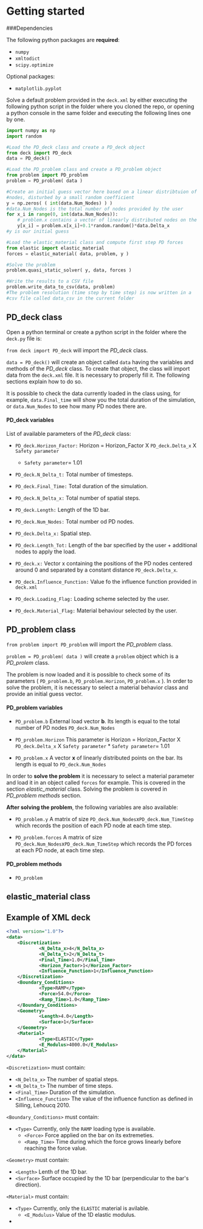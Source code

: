 # Getting started

###Dependencies

   The following python packages are **required**:
   * `numpy`
   * `xmltodict`
   * `scipy.optimize`

   Optional packages:
   * `matplotlib.pyplot`

Solve a default problem provided in the `deck.xml` by either executing the following python script in the folder where you cloned the repo, or opening a python console in the same folder and executing the following lines one by one.

```python
import numpy as np
import random

#Load the PD_deck class and create a PD_deck object
from deck import PD_deck
data = PD_deck()

#Load the PD_problem class and create a PD_problem object
from problem import PD_problem
problem = PD_problem( data )

#Create an initial guess vector here based on a linear distribtuion of the 
#nodes, disturbed by a small random coefficient
y = np.zeros( ( int(data.Num_Nodes) ) )
#data.Num_Nodes is the total number of nodes provided by the user
for x_i in range(0, int(data.Num_Nodes)):
    # problem.x contains a vector of linearly distributed nodes on the bar
    y[x_i] = problem.x[x_i]+0.1*random.random()*data.Delta_x
#y is our initial guess

#Load the elastic_material class and compute first step PD forces
from elastic import elastic_material
forces = elastic_material( data, problem, y )

#Solve the problem
problem.quasi_static_solver( y, data, forces )

#Write the results to a CSV file
problem.write_data_to_csv(data, problem)
#The problem resolution (time step by time step) is now written in a 
#csv file called data_csv in the current folder

```


## PD_deck class

Open a python terminal or create a python script in the folder where the `deck.py` file is:

   `from deck import PD_deck` will import the *PD_deck* class.

   `data = PD_deck()` will create an object called `data` having the variables and methods of the *PD_deck* class. To create that object, the class will import data from the `deck.xml` file. It is necessary to properly fill it. The following sections explain how to do so.

It is possible to check the data currently loaded in the class using, for example, `data.Final_time` will show you the total duration of the simulation, or `data.Num_Nodes` to see how many PD nodes there are.

#### PD_deck variables

List of available parameters of the *PD_deck* class:

   * `PD_deck.Horizon_Factor:` Horizon = Horizon\_Factor X `PD_deck.Delta_x` X `Safety parameter`

      * `Safety parameter`= 1.01

   * `PD_deck.N_Delta_t:` Total number of timesteps.

   * `PD_deck.Final_Time:` Total duration of the simulation.

   * `PD_deck.N_Delta_x:` Total number of spatial steps.

   * `PD_deck.Length:` Length of the 1D bar.

   * `PD_deck.Num_Nodes:` Total number od PD nodes.

   * `PD_deck.Delta_x:` Spatial step.

   * `PD_deck.Length_Tot:` Length of the bar specified by the user + additional nodes to apply the load.

   * `PD_deck.x:` Vector x containing the positions of the PD nodes centered around 0 and separated by a constant distance `PD_deck.Delta_x`.

   * `PD_deck.Influence_Function:` Value fo the influence function provided in `deck.xml`

   * `PD_deck.Loading_Flag:` Loading scheme selected by the user.

   * `PD_deck.Material_Flag:` Material behaviour selected by the user.

## PD_problem class

   `from problem import PD_problem` will import the *PD_problem* class.
   
   `problem = PD_problem( data )` will create a `problem` object which is a *PD_prolem* class.
   
   The problem is now loaded and it is possible to check some of its parameters 
   ( `PD_problem.b`, `PD_problem.Horizon`, `PD_problem.x` ). In order to solve the problem, it is necessary to select a material behavior class and provide an initial guess vector.
   
#### PD_problem variables

   * `PD_problem.b` External load vector **b**. Its length is equal to the total number of PD nodes `PD_deck.Num_Nodes`

   * `PD_problem.Horizon` This parameter is Horizon = Horizon\_Factor X `PD_deck.Delta_x` X `Safety parameter`
    * `Safety parameter`= 1.01
    
   * `PD_problem.x` A vector **x** of linearly distributed points on the bar. Its length is equal to `PD_deck.Num_Nodes`

In order to **solve the problem** it is necessary to select a material parameter and load it in an object called `forces` for example. This is covered in the section *elastic_material* class. Solving the problem is covered in *PD_problem methods* section.

**After solving the problem**, the following variables are also available:

   * `PD_problem.y` A matrix of size `PD_deck.Num_Nodes`x`PD_deck.Num_TimeStep` which records the position of each PD node at each time step.

   * `PD_problem.forces` A matrix of size `PD_deck.Num_Nodes`x`PD_deck.Num_TimeStep` which records the PD forces at each PD node, at each time step.

#### PD_problem methods

   * `PD_problem`

## elastic_material class


## Example of XML deck

```XML
<?xml version="1.0"?>
<data>
	<Discretization>
			<N_Delta_x>4</N_Delta_x>
			<N_Delta_t>2</N_Delta_t>
			<Final_Time>1.0</Final_Time>
			<Horizon_Factor>1</Horizon_Factor>
			<Influence_Function>1</Influence_Function>
	</Discretization>
	<Boundary_Conditions>
	        <Type>RAMP</Type>
			<Force>54.0</Force>
			<Ramp_Time>1.0</Ramp_Time>
	</Boundary_Conditions>
	<Geometry>
			<Length>4.0</Length>
			<Surface>1</Surface>
	</Geometry>
	<Material>
	        <Type>ELASTIC</Type>
			<E_Modulus>4000.0</E_Modulus>
	</Material>
</data>
```

`<Discretization>` must contain:

* `<N_Delta_x>` The number of spatial steps.
* `<N_Delta_t>` The number of time steps.
* `<Final_Time>` Duration of the simulation.
* `<Influence_Function>` The value of the influence function as defined in Silling, Lehoucq 2010.

`<Boundary_Conditions>` must contain:

* `<Type>` Currently, only the `RAMP` loading type is available.
    * `<Force>` Force applied on the bar on its extremeties.
    * `<Ramp_Time>` Time during which the force grows linearly before reaching the force value.

`<Geometry>` must contain:

* `<Length>` Lenth of the 1D bar.
* `<Surface>` Surface occupied by the 1D bar (perpendicular to the bar's direction).

`<Material>` must contain:

* `<Type>` Currently, only the `ELASTIC` material is avilable.
    * `<E_Modulus>` Value of the 1D elastic modulus.
*
